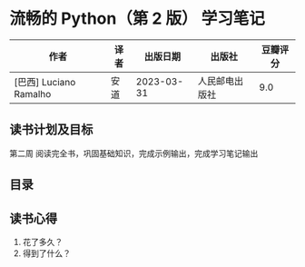 # 流畅的 Python（第 2 版） 学习笔记

| 作者                   | 译者 | 出版日期   | 出版社         | 豆瓣评分 |
| ---------------------- | ---- | ---------- | -------------- | -------- |
| [巴西] Luciano Ramalho | 安道 | 2023-03-31 | 人民邮电出版社 | 9.0      |

## 读书计划及目标

第二周 阅读完全书，巩固基础知识，完成示例输出，完成学习笔记输出

## 目录

## 读书心得

1. 花了多久？
2. 得到了什么？
